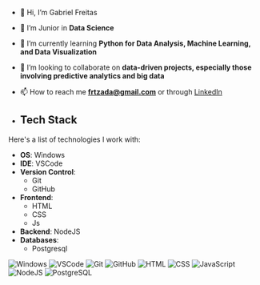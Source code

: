 - 👋 Hi, I’m Gabriel Freitas
- 👀 I’m Junior in **Data Science**
- 🌱 I’m currently learning **Python for Data Analysis, Machine Learning, and Data Visualization**
- 💞️ I’m looking to collaborate on **data-driven projects, especially those involving predictive analytics and big data**
- 📫 How to reach me **frtzada@gmail.com** or through [LinkedIn](https://www.linkedin.com/in/frtzada/)

- ## Tech Stack

Here's a list of technologies I work with:

- **OS**: Windows 
- **IDE**: VSCode 
- **Version Control**: 
  - Git 
  - GitHub 
- **Frontend**: 
  - HTML 
  - CSS 
  - Js 
- **Backend**: NodeJS 
- **Databases**: 
  - Postgresql 

![Windows](https://img.shields.io/badge/Windows-0078D6?style=for-the-badge&logo=windows&logoColor=white)
![VSCode](https://img.shields.io/badge/VSCode-007ACC?style=for-the-badge&logo=visual-studio-code&logoColor=white)
![Git](https://img.shields.io/badge/Git-F05032?style=for-the-badge&logo=git&logoColor=white)
![GitHub](https://img.shields.io/badge/GitHub-181717?style=for-the-badge&logo=github&logoColor=white)
![HTML](https://img.shields.io/badge/HTML5-E34F26?style=for-the-badge&logo=html5&logoColor=white)
![CSS](https://img.shields.io/badge/CSS3-1572B6?style=for-the-badge&logo=css3&logoColor=white)
![JavaScript](https://img.shields.io/badge/JavaScript-F7DF1E?style=for-the-badge&logo=javascript&logoColor=black)
![NodeJS](https://img.shields.io/badge/Node.js-339933?style=for-the-badge&logo=node.js&logoColor=white)
![PostgreSQL](https://img.shields.io/badge/PostgreSQL-336791?style=for-the-badge&logo=postgresql&logoColor=white)
<!-- Optional: Badges or icons for tech stack -->
<!-- You can use services like shields.io or simple-icons to add icons or badges -->

<!---
frtzada/frtzada is a ✨ special ✨ repository because its `README.md` (this file) appears on your GitHub profile.
You can click the Preview link to take a look at your changes.
--->
